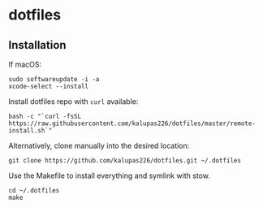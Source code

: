# dotfiles

## Installation
If macOS:

```
sudo softwareupdate -i -a
xcode-select --install
```

Install dotfiles repo with `curl` available:

```
bash -c "`curl -fsSL https://raw.githubusercontent.com/kalupas226/dotfiles/master/remote-install.sh`"
```

Alternatively, clone manually into the desired location:

```
git clone https://github.com/kalupas226/dotfiles.git ~/.dotfiles
```

Use the Makefile to install everything and symlink with stow.

```
cd ~/.dotfiles
make
```

